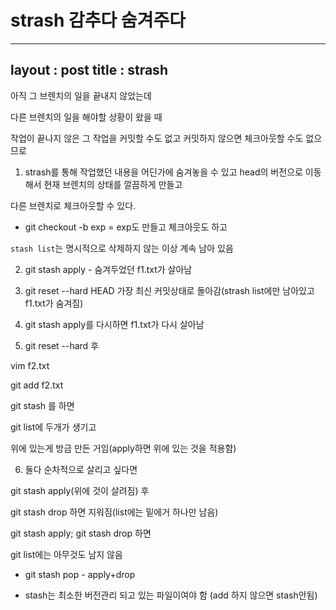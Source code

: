 # strash 감추다 숨겨주다

-------
layout : post
title : strash
-------

아직 그 브렌치의 일을 끝내지 않았는데 

다른 브렌치의 일을 해야할 상황이 왔을 때 

작업이 끝나지 않은 그 작업을 커밋할 수도 없고 커밋하지 않으면 체크아웃할 수도 없으므로

1. strash를 통해 작업했던 내용을 어딘가에 숨겨놓을 수 있고 head의 버전으로 이동해서 현재 브렌치의 상태를 깔끔하게 만들고

다른 브렌치로 체크아웃할 수 있다.

* git checkout -b exp = exp도 만들고 체크아웃도 하고

`stash list`는 명시적으로 삭제하지 않는 이상 계속 남아 있음

2. git stash apply - 숨겨두었던 f1.txt가 살아남

3. git reset --hard HEAD 가장 최신 커밋상태로 돌아감(strash list에만 남아있고 f1.txt가 숨겨짐)

4. git stash apply를 다시하면 f1.txt가 다시 살아남

5. git reset --hard 후

vim f2.txt

git add f2.txt

git stash 를 하면 

git list에 두개가 생기고

위에 있는게 방금 만든 거임(apply하면 위에 있는 것을 적용함)

6. 둘다 순차적으로 살리고 싶다면

git stash apply(위에 것이 살려짐) 후

git stash drop 하면 지워짐(list에는 밑에거 하나만 남음)

git stash apply; git stash drop 하면

git list에는 아무것도 남지 않음

* git stash pop - apply+drop

* stash는 최소한 버전관리 되고 있는 파일이여야 함 (add 하지 않으면 stash안됨)
